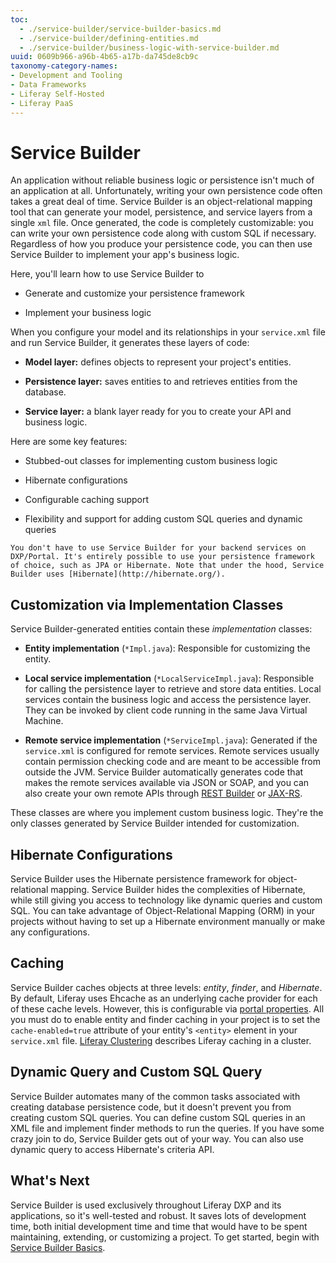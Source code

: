 ```yaml
---
toc:
  - ./service-builder/service-builder-basics.md
  - ./service-builder/defining-entities.md
  - ./service-builder/business-logic-with-service-builder.md
uuid: 0609b966-a96b-4b65-a17b-da745de8cb9c
taxonomy-category-names:
- Development and Tooling
- Data Frameworks
- Liferay Self-Hosted
- Liferay PaaS
---
```

# Service Builder

An application without reliable business logic or persistence isn't much of an application at all. Unfortunately, writing your own persistence code often takes a great deal of time. Service Builder is an object-relational mapping tool that can generate your model, persistence, and service layers from a single `xml` file. Once generated, the code is completely customizable: you can write your own persistence code along with custom SQL if necessary. Regardless of how you produce your persistence code, you can then use Service Builder to implement your app's business logic.

Here, you'll learn how to use Service Builder to

* Generate and customize your persistence framework

* Implement your business logic

When you configure your model and its relationships in your `service.xml` file and run Service Builder, it generates these layers of code:

* **Model layer:** defines objects to represent your project's entities.

* **Persistence layer:** saves entities to and retrieves entities from the database.

* **Service layer:** a blank layer ready for you to create your API and business logic. 

Here are some key features: 

* Stubbed-out classes for implementing custom business logic 

* Hibernate configurations 

* Configurable caching support 

* Flexibility and support for adding custom SQL queries and dynamic queries 

```{note}
You don't have to use Service Builder for your backend services on DXP/Portal. It's entirely possible to use your persistence framework of choice, such as JPA or Hibernate. Note that under the hood, Service Builder uses [Hibernate](http://hibernate.org/). 
```

## Customization via Implementation Classes

Service Builder-generated entities contain these *implementation* classes: 

* **Entity implementation** (`*Impl.java`): Responsible for customizing  the entity. 

* **Local service implementation** (`*LocalServiceImpl.java`): Responsible for calling the persistence layer to retrieve and store data entities. Local services contain the business logic and access the persistence layer. They can be invoked by client code running in the same Java Virtual Machine. 

* **Remote service implementation** (`*ServiceImpl.java`): Generated if the `service.xml` is configured for remote services. Remote services usually contain permission checking code and are meant to be accessible from outside the JVM. Service Builder automatically generates code that makes the remote services available via JSON or SOAP, and you can also create your own remote APIs through [REST Builder](../../../headless-delivery/apis-with-rest-builder.md)  or [JAX-RS](https://help.liferay.com/hc/en-us/articles/360031902292-JAX-RS). 

These classes are where you implement custom business logic. They're the only classes generated by Service Builder intended for customization. 

## Hibernate Configurations 

Service Builder uses the Hibernate persistence framework for object-relational mapping. Service Builder hides the complexities of Hibernate, while still giving you access to technology like dynamic queries and custom SQL. You can take advantage of Object-Relational Mapping (ORM) in your projects without having to set up a Hibernate environment manually or make any configurations. 

## Caching 

Service Builder caches objects at three levels: *entity*, *finder*, and *Hibernate*. By default, Liferay uses Ehcache as an underlying cache provider for each of these cache levels. However, this is configurable via [portal properties](../../../installation-and-upgrades/reference/portal-properties.md). All you must do to enable entity and finder caching in your project is to set the `cache-enabled=true` attribute of your entity's `<entity>` element in your `service.xml` file. [Liferay Clustering](../../../installation-and-upgrades/setting-up-liferay/clustering-for-high-availability.md) describes Liferay caching in a cluster. 

## Dynamic Query and Custom SQL Query

Service Builder automates many of the common tasks associated with creating database persistence code, but it doesn't prevent you from creating custom SQL queries. You can define custom SQL queries in an XML file and implement finder methods to run the queries. If you have some crazy join to do, Service Builder gets out of your way. You can also use dynamic query to access Hibernate's criteria API.

## What's Next

Service Builder is used exclusively throughout Liferay DXP and its applications, so it's well-tested and robust. It saves lots of development time, both initial development time and time that would have to be spent maintaining, extending, or customizing a project. To get started, begin with [Service Builder Basics](./service-builder/service-builder-basics.md).
